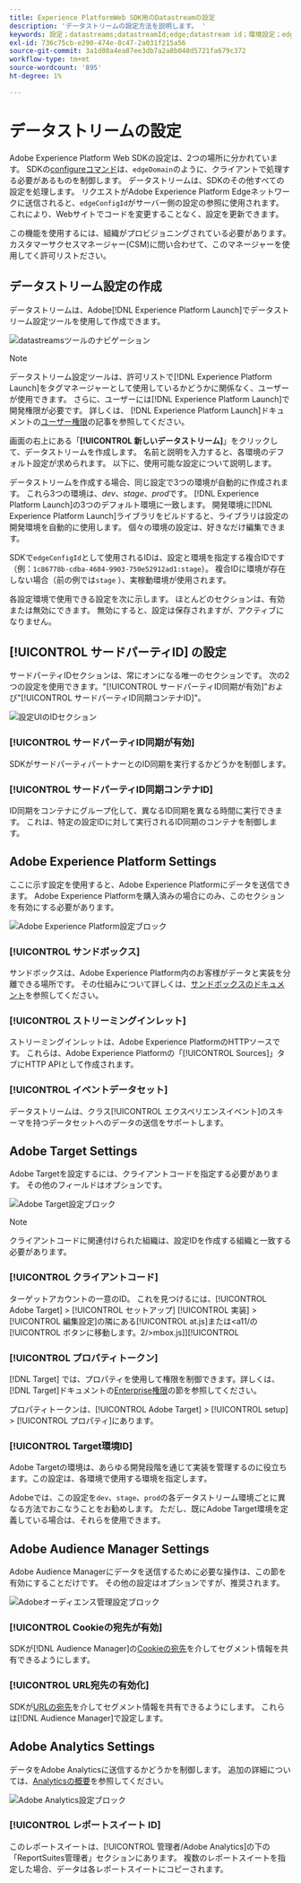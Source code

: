 ```yaml
---
title: Experience PlatformWeb SDK用のDatastreamの設定
description: 'データストリームの設定方法を説明します。 '
keywords: 設定；datastreams;datastreamId;edge;datastream id；環境設定；edgeConfigId;ID同期有効；ID同期コンテナID；サンドボックス；ストリーミングインレット；イベントデータセット；ターゲットコード；クライアントコード；Target環境ID;Cookie宛先；Analytics設定ブロックレポートスイートID;
exl-id: 736c75cb-e290-474e-8c47-2a031f215a56
source-git-commit: 3a1d08a4ea87ee3db7a2a8b048d5721fa679c372
workflow-type: tm+mt
source-wordcount: '895'
ht-degree: 1%

---
```



# データストリームの設定

Adobe Experience Platform Web SDKの設定は、2つの場所に分かれています。 SDKの[configureコマンド](configuring-the-sdk.md)は、`edgeDomain`のように、クライアントで処理する必要があるものを制御します。 データストリームは、SDKのその他すべての設定を処理します。 リクエストがAdobe Experience Platform Edgeネットワークに送信されると、`edgeConfigId`がサーバー側の設定の参照に使用されます。 これにより、Webサイトでコードを変更することなく、設定を更新できます。

この機能を使用するには、組織がプロビジョニングされている必要があります。 カスタマーサクセスマネージャー(CSM)に問い合わせて、このマネージャーを使用してく許可リストださい。

## データストリーム設定の作成

データストリームは、Adobe[!DNL Experience Platform Launch]でデータストリーム設定ツールを使用して作成できます。

![datastreamsツールのナビゲーション](../images/datastreams/config.png)

>[!NOTE]
>
>データストリーム設定ツールは、許可リストで[!DNL Experience Platform Launch]をタグマネージャーとして使用しているかどうかに関係なく、ユーザーが使用できます。 さらに、ユーザーには[!DNL Experience Platform Launch]で開発権限が必要です。 詳しくは、 [!DNL Experience Platform Launch]ドキュメントの[ユーザー権限](../../tags/ui/administration/user-permissions.md)の記事を参照してください。

画面の右上にある「**[!UICONTROL 新しいデータストリーム]**」をクリックして、データストリームを作成します。 名前と説明を入力すると、各環境のデフォルト設定が求められます。 以下に、使用可能な設定について説明します。

データストリームを作成する場合、同じ設定で3つの環境が自動的に作成されます。 これら3つの環境は、*dev*、*stage*、*prod*&#x200B;です。 [!DNL Experience Platform Launch]の3つのデフォルト環境に一致します。 開発環境に[!DNL Experience Platform Launch]ライブラリをビルドすると、ライブラリは設定の開発環境を自動的に使用します。 個々の環境の設定は、好きなだけ編集できます。

SDKで`edgeConfigId`として使用されるIDは、設定と環境を指定する複合IDです（例：`1c86778b-cdba-4684-9903-750e52912ad1:stage`）。 複合IDに環境が存在しない場合（前の例では`stage` ）、実稼動環境が使用されます。

各設定環境で使用できる設定を次に示します。 ほとんどのセクションは、有効または無効にできます。 無効にすると、設定は保存されますが、アクティブになりません。

## [!UICONTROL サードパーティID] の設定

サードパーティIDセクションは、常にオンになる唯一のセクションです。 次の2つの設定を使用できます。&quot;[!UICONTROL サードパーティID同期が有効]&quot;および&quot;[!UICONTROL サードパーティID同期コンテナID]&quot;。

![設定UIのIDセクション](../images/datastreams/edge_configuration_identity.png)

### [!UICONTROL サードパーティID同期が有効]

SDKがサードパーティパートナーとのID同期を実行するかどうかを制御します。

### [!UICONTROL サードパーティID同期コンテナID]

ID同期をコンテナにグループ化して、異なるID同期を異なる時間に実行できます。 これは、特定の設定IDに対して実行されるID同期のコンテナを制御します。

## Adobe Experience Platform Settings

ここに示す設定を使用すると、Adobe Experience Platformにデータを送信できます。 Adobe Experience Platformを購入済みの場合にのみ、このセクションを有効にする必要があります。

![Adobe Experience Platform設定ブロック](../images/datastreams/edge_configuration_aep.png)

### [!UICONTROL サンドボックス]

サンドボックスは、Adobe Experience Platform内のお客様がデータと実装を分離できる場所です。 その仕組みについて詳しくは、[サンドボックスのドキュメント](../../sandboxes/home.md)を参照してください。

### [!UICONTROL ストリーミングインレット]

ストリーミングインレットは、Adobe Experience PlatformのHTTPソースです。 これらは、Adobe Experience Platformの「[!UICONTROL Sources]」タブにHTTP APIとして作成されます。

### [!UICONTROL イベントデータセット]

データストリームは、クラス[!UICONTROL エクスペリエンスイベント]のスキーマを持つデータセットへのデータの送信をサポートします。

## Adobe Target Settings

Adobe Targetを設定するには、クライアントコードを指定する必要があります。 その他のフィールドはオプションです。

![Adobe Target設定ブロック](../images/datastreams/edge_configuration_target.png)

>[!NOTE]
>
>クライアントコードに関連付けられた組織は、設定IDを作成する組織と一致する必要があります。

### [!UICONTROL クライアントコード]

ターゲットアカウントの一意のID。 これを見つけるには、[!UICONTROL Adobe Target] > [!UICONTROL セットアップ] [!UICONTROL 実装] > [!UICONTROL 編集設定]の隣にある[!UICONTROL at.js]または&lt;a11/の[!UICONTROL ボタンに移動します。2/>mbox.js]][!UICONTROL 

### [!UICONTROL プロパティトークン]

[!DNL Target] では、プロパティを使用して権限を制御できます。詳しくは、[!DNL Target]ドキュメントの[Enterprise権限](https://experienceleague.adobe.com/docs/target/using/administer/manage-users/enterprise/properties-overview.html?lang=ja)の節を参照してください。

プロパティトークンは、[!UICONTROL Adobe Target] > [!UICONTROL setup] > [!UICONTROL プロパティ]にあります。

### [!UICONTROL Target環境ID]

[](https://experienceleague.adobe.com/docs/target/using/administer/hosts.html) Adobe Targetの環境は、あらゆる開発段階を通じて実装を管理するのに役立ちます。この設定は、各環境で使用する環境を指定します。

Adobeでは、この設定を`dev`、`stage`、`prod`の各データストリーム環境ごとに異なる方法でおこなうことをお勧めします。 ただし、既にAdobe Target環境を定義している場合は、それらを使用できます。

## Adobe Audience Manager Settings

Adobe Audience Managerにデータを送信するために必要な操作は、この節を有効にすることだけです。 その他の設定はオプションですが、推奨されます。

![Adobeオーディエンス管理設定ブロック](../images/datastreams/edge_configuration_aam.png)

### [!UICONTROL Cookieの宛先が有効]

SDKが[!DNL Audience Manager]の[Cookieの宛先](https://experienceleague.adobe.com/docs/audience-manager/user-guide/features/destinations/custom-destinations/create-cookie-destination.html)を介してセグメント情報を共有できるようにします。

### [!UICONTROL URL宛先の有効化]

SDKが[URLの宛先](https://experienceleague.adobe.com/docs/audience-manager/user-guide/features/destinations/custom-destinations/create-url-destination.html)を介してセグメント情報を共有できるようにします。 これらは[!DNL Audience Manager]で設定します。

## Adobe Analytics Settings

データをAdobe Analyticsに送信するかどうかを制御します。 追加の詳細については、[Analyticsの概要](../data-collection/adobe-analytics/analytics-overview.md)を参照してください。

![Adobe Analytics設定ブロック](../images/datastreams/edge_configuration_aa.png)

### [!UICONTROL レポートスイート ID]

このレポートスイートは、[!UICONTROL 管理者/Adobe Analytics]の下の「ReportSuites管理者」セクションにあります。 複数のレポートスイートを指定した場合、データは各レポートスイートにコピーされます。
